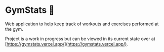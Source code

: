 # GymStats 💪

Web application to help keep track of workouts and exercises performed at the gym.

Project is a work in progress but can be viewed in its current state over at [https://gymstats.vercel.app/](https://gymstats.vercel.app/).
